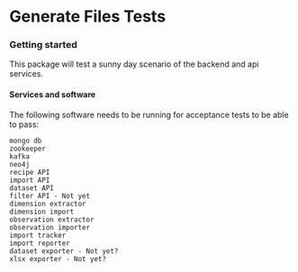 Generate Files Tests
================

### Getting started

This package will test a sunny day scenario of the backend and api services.

#### Services and software

The following software needs to be running for acceptance tests to be able to
pass:

```text
mongo db
zookeeper
kafka
neo4j
recipe API
import API
dataset API
filter API - Not yet
dimension extractor
dimension import
observation extractor
observation importer
import tracker
import reporter
dataset exporter - Not yet?
xlsx exporter - Not yet?
```
